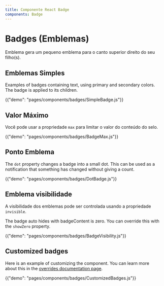 ```yaml
---
title: Componente React Badge
components: Badge
---
```


# Badges (Emblemas)

<p class="description">Emblema gera um pequeno emblema para o canto superior direito do seu filho(s).</p>

## Emblemas Simples

Examples of badges containing text, using primary and secondary colors. The badge is applied to its children.

{{"demo": "pages/components/badges/SimpleBadge.js"}}

## Valor Máximo

Você pode usar a propriedade `max` para limitar o valor do conteúdo do selo.

{{"demo": "pages/components/badges/BadgeMax.js"}}

## Ponto Emblema

The `dot` property changes a badge into a small dot. This can be used as a notification that something has changed without giving a count.

{{"demo": "pages/components/badges/DotBadge.js"}}

## Emblema visibilidade

A visibilidade dos emblemas pode ser controlada usando a propriedade `invisible`.

The badge auto hides with badgeContent is zero. You can override this with the `showZero` property.

{{"demo": "pages/components/badges/BadgeVisibility.js"}}

## Customized badges

Here is an example of customizing the component. You can learn more about this in the [overrides documentation page](/customization/components/).

{{"demo": "pages/components/badges/CustomizedBadges.js"}}